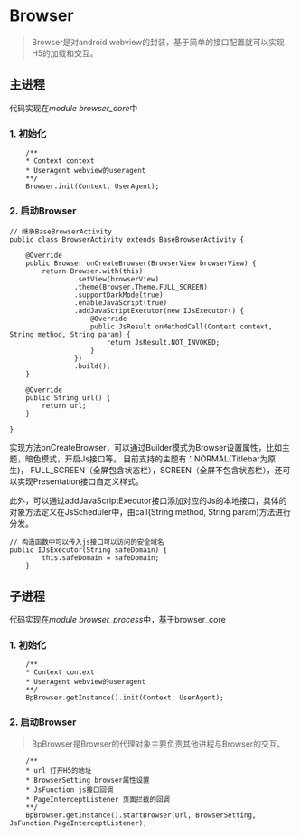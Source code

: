# Browser
> Browser是对android webview的封装，基于简单的接口配置就可以实现H5的加载和交互。

## 主进程
代码实现在*module browser_core*中

### 1. 初始化

```
    /**
    * Context context
    * UserAgent webview的useragent
    **/
    Browser.init(Context, UserAgent);
```
### 2. 启动Browser
```
// 继承BaseBrowserActivity
public class BrowserActivity extends BaseBrowserActivity {

    @Override
    public Browser onCreateBrowser(BrowserView browserView) {
        return Browser.with(this)
                .setView(browserView)
                .theme(Browser.Theme.FULL_SCREEN) 
                .supportDarkMode(true) 
                .enableJavaScript(true)
                .addJavaScriptExecutor(new IJsExecutor() {
                    @Override
                    public JsResult onMethodCall(Context context, String method, String param) {
                        return JsResult.NOT_INVOKED;
                    }
                })
                .build();
    }

    @Override
    public String url() {
        return url;
    }

}
```

实现方法onCreateBrowser，可以通过Builder模式为Browser设置属性，比如主题，暗色模式，开启Js接口等。
目前支持的主题有：NORMAL(Titlebar为原生)， FULL_SCREEN（全屏包含状态栏），SCREEN（全屏不包含状态栏），还可以实现Presentation接口自定义样式。

此外，可以通过addJavaScriptExecutor接口添加对应的Js的本地接口，具体的对象方法定义在JsScheduler中，由call(String method, String param)方法进行分发。

```
// 构造函数中可以传入js接口可以访问的安全域名
public IJsExecutor(String safeDomain) {
        this.safeDomain = safeDomain;
    }
```

## 子进程
代码实现在*module browser_process*中，基于browser_core

### 1. 初始化
```
    /**
    * Context context
    * UserAgent webview的useragent
    **/
    BpBrowser.getInstance().init(Context, UserAgent);
```

### 2. 启动Browser
> BpBrowser是Browser的代理对象主要负责其他进程与Browser的交互。

```
    /**
    * url 打开H5的地址
    * BrowserSetting browser属性设置
    * JsFunction js接口回调
    * PageInterceptListener 页面拦截的回调
    **/
    BpBrowser.getInstance().startBrowser(Url, BrowserSetting, JsFunction,PageInterceptListener);
```

